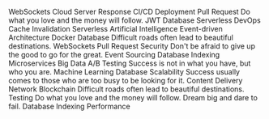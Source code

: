 WebSockets Cloud Server Response CI/CD Deployment Pull Request Do what you love and the money will follow. JWT Database Serverless
DevOps Cache Invalidation Serverless Artificial Intelligence Event-driven Architecture Docker Database Difficult roads often lead to beautiful destinations. WebSockets
Pull Request Security Don't be afraid to give up the good to go for the great. Event Sourcing Database Indexing Microservices Big Data A/B Testing Success is not in what you have, but who you are.
Machine Learning Database Scalability Success usually comes to those who are too busy to be looking for it. Content Delivery Network Blockchain Difficult roads often lead to beautiful destinations. Testing Do what you love and the money will follow. Dream big and dare to fail. Database Indexing Performance
